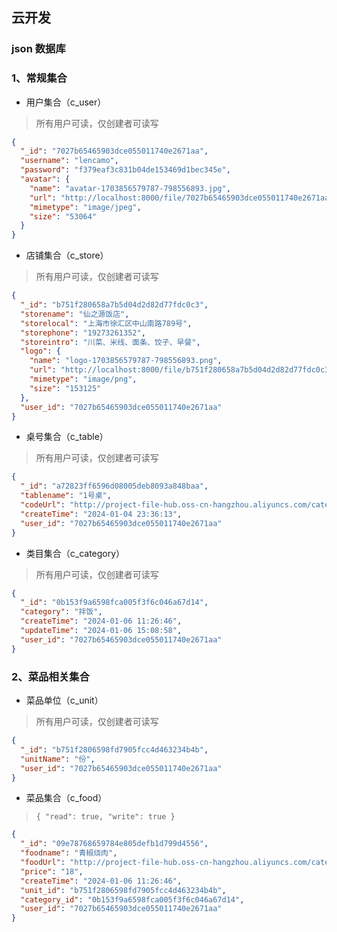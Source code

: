 ## 云开发

### json 数据库

### 1、常规集合

- 用户集合（c_user）

> 所有用户可读，仅创建者可读写

```json
{
  "_id": "7027b65465903dce055011740e2671aa",
  "username": "lencamo",
  "password": "f379eaf3c831b04de153469d1bec345e",
  "avatar": {
    "name": "avatar-1703856579787-798556893.jpg",
    "url": "http://localhost:8000/file/7027b65465903dce055011740e2671aa/avatar",
    "mimetype": "image/jpeg",
    "size": "53064"
  }
}
```

- 店铺集合（c_store）

> 所有用户可读，仅创建者可读写

```json
{
  "_id": "b751f280658a7b5d04d2d82d77fdc0c3",
  "storename": "仙之源饭店",
  "storelocal": "上海市徐汇区中山南路789号",
  "storephone": "19273261352",
  "storeintro": "川菜、米线、面条、饺子、早餐",
  "logo": {
    "name": "logo-1703856579787-798556893.png",
    "url": "http://localhost:8000/file/b751f280658a7b5d04d2d82d77fdc0c3/logo",
    "mimetype": "image/png",
    "size": "153125"
  },
  "user_id": "7027b65465903dce055011740e2671aa"
}
```

- 桌号集合（c_table）

> 所有用户可读，仅创建者可读写

```json
{
  "_id": "a72823ff6596d08005deb8093a848baa",
  "tablename": "1号桌",
  "codeUrl": "http://project-file-hub.oss-cn-hangzhou.aliyuncs.com/catering-service-platform/code-1704382572893-549775905-1号桌.jpg",
  "createTime": "2024-01-04 23:36:13",
  "user_id": "7027b65465903dce055011740e2671aa"
}
```

- 类目集合（c_category）

> 所有用户可读，仅创建者可读写

```json
{
  "_id": "0b153f9a6598fca005f3f6c046a67d14",
  "category": "拌饭",
  "createTime": "2024-01-06 11:26:46",
  "updateTime": "2024-01-06 15:08:58",
  "user_id": "7027b65465903dce055011740e2671aa"
}
```

### 2、菜品相关集合

- 菜品单位（c_unit）

> 所有用户可读，仅创建者可读写

```json
{
  "_id": "b751f2806598fd7905fcc4d463234b4b",
  "unitName": "份",
  "user_id": "7027b65465903dce055011740e2671aa"
}
```

- 菜品集合（c_food）

> `{ "read": true, "write": true }`

```json
{
  "_id": "09e78768659784e805defb1d799d4556",
  "foodname": "青椒烧肉",
  "foodUrl": "http://project-file-hub.oss-cn-hangzhou.aliyuncs.com/catering-service-platform/food-1704382572893-549775905-qingjiao.jpg",
  "price": "18",
  "createTime": "2024-01-06 11:26:46",
  "unit_id": "b751f2806598fd7905fcc4d463234b4b",
  "category_id": "0b153f9a6598fca005f3f6c046a67d14",
  "user_id": "7027b65465903dce055011740e2671aa"
}
```
